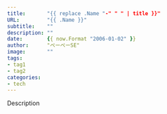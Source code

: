 ```yaml
---
title:       "{{ replace .Name "-" " " | title }}"
URL:         "{{ .Name }}"
subtitle:    ""
description: ""
date:        {{ now.Format "2006-01-02" }}
author:      "ぺーぺーSE"
image:       ""
tags:
- tag1
- tag2
categories:
- tech
---
```


Description

<!--more-->